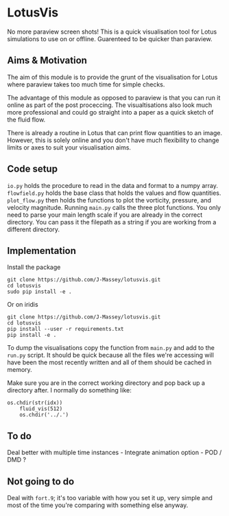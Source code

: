 # LotusVis
No more paraview screen shots! This is a quick visualisation tool for Lotus simulations to use on or offline. Guarenteed to be quicker than paraview.

## Aims & Motivation
The aim of this module is to provide the grunt of the visualisation for Lotus where paraview takes too much time for simple checks.

The advantage of this module as opposed to paraview is that you can run it online as part of the post proceccing. The visualtisations also look much more professional and could go straight into a paper as a quick sketch of the fluid flow.

There is already a routine in Lotus that can print flow quantities to an image. However, this is solely online and you don't have much flexibility to change limits or axes to suit your visualisation aims.

## Code setup
`io.py` holds the procedure to read in the data and format to a numpy array. `flowfield.py` holds the base class that holds the values and flow quantities. `plot_flow.py` then holds the functions to plot the vorticity, pressure, and velocity magnitude.
Running `main.py` calls the three plot functions. You only need to parse your main length scale if you are already in the correct directory. You can pass it the filepath as a string if you are working from a different directory.

## Implementation
Install the package

	git clone https://github.com/J-Massey/lotusvis.git
	cd lotusvis
	sudo pip install -e .
	
Or on iridis

	git clone https://github.com/J-Massey/lotusvis.git
	cd lotusvis
	pip install --user -r requirements.txt
	pip install -e .

To dump the visualisations copy the function from `main.py` and add to the `run.py` script. It should be quick because all the files we're accessing will have been the most recently written and all of them should be cached in memory.

Make sure you are in the correct working directory and pop back up a directory after. I normally do something like:

	os.chdir(str(idx))
        fluid_vis(512)
        os.chdir('../.')

## To do
Deal better with multiple time instances
	 - Integrate animation option
	 - POD / DMD ?
	 
## Not going to do
Deal with `fort.9`; it's too variable with how you set it up, very simple and most of the time you're comparing with something else anyway.
